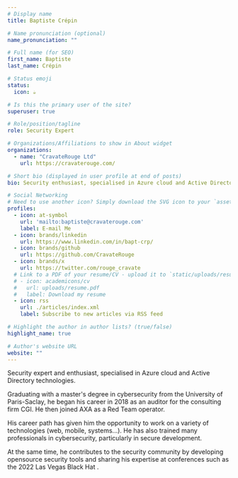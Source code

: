 ```yaml
---
# Display name
title: Baptiste Crépin

# Name pronunciation (optional)
name_pronunciation: ""

# Full name (for SEO)
first_name: Baptiste
last_name: Crépin

# Status emoji
status:
  icon: ☕️

# Is this the primary user of the site?
superuser: true

# Role/position/tagline
role: Security Expert

# Organizations/Affiliations to show in About widget
organizations:
  - name: "CravateRouge Ltd"
    url: https://cravaterouge.com/

# Short bio (displayed in user profile at end of posts)
bio: Security enthusiast, specialised in Azure cloud and Active Directory technologies and speaker at the US Black Hat.

# Social Networking
# Need to use another icon? Simply download the SVG icon to your `assets/media/icons/` folder.
profiles:
  - icon: at-symbol
    url: 'mailto:baptiste@cravaterouge.com'
    label: E-mail Me
  - icon: brands/linkedin
    url: https://www.linkedin.com/in/bapt-crp/
  - icon: brands/github
    url: https://github.com/CravateRouge
  - icon: brands/x
    url: https://twitter.com/rouge_cravate
  # Link to a PDF of your resume/CV - upload it to `static/uploads/resume.pdf`
  # - icon: academicons/cv
  #   url: uploads/resume.pdf
  #   label: Download my resume
  - icon: rss
    url: ./articles/index.xml
    label: Subscribe to new articles via RSS feed

# Highlight the author in author lists? (true/false)
highlight_name: true

# Author's website URL
website: ""
---
```


Security expert and enthusiast, specialised in Azure cloud and Active Directory technologies.

Graduating with a master's degree in cybersecurity from the University of Paris-Saclay, he began his career in 2018 as an auditor for the consulting firm CGI. He then joined AXA as a Red Team operator.

His career path has given him the opportunity to work on a variety of technologies (web, mobile, systems...). He has also trained many professionals in cybersecurity, particularly in secure development.

At the same time, he contributes to the security community by developing opensource security tools and sharing his expertise at conferences such as the 2022 Las Vegas Black Hat .
